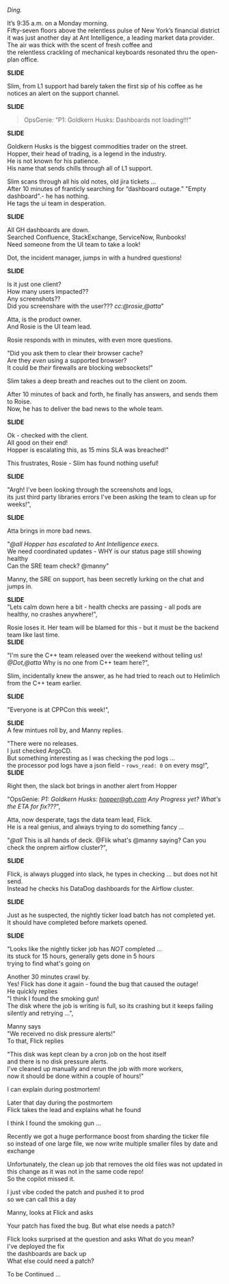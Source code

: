 *Ding.*  

It’s 9:35 a.m. on a Monday morning.  
Fifty-seven floors above the relentless pulse of New York’s financial district  
it was just another day at Ant Intelligence, a leading market data provider.  
The air was thick with the scent of fresh coffee and  
the relentless crackling of mechanical keyboards resonated thru the open-plan office.  

**SLIDE**  

Slim, from L1 support had barely taken the first sip of his coffee as he notices an alert on the support channel.  

**SLIDE**  

> OpsGenie: “P1: Goldkern Husks: Dashboards not loading!!!”  

**SLIDE**  

Goldkern Husks is the biggest commodities trader on the street.  
Hopper, their head of trading, is a legend in the industry.  
He is not known for his patience.  
His name that sends chills through all of L1 support.  

Slim scans through all his old notes, old jira tickets ...  
After 10 minutes of franticly searching for “dashboard outage.” "Empty dashboard".- he has nothing.   
He tags the ui team in desperation.  

**SLIDE**  

All GH dashboards are down.  
Searched Confluence, StackExchange, ServiceNow, Runbooks!  
Need someone from the UI team to take a look!  

Dot, the incident manager, jumps in with a hundred questions!  

**SLIDE**  

Is it just one client?  
How many users impacted??  
Any screenshots??  
Did you screenshare with the user??? *cc:@rosie,@atta*"  

Atta, is the product owner.  
And Rosie is the UI team lead.  

Rosie responds with in minutes, with even more questions.  

"Did you ask them to clear their browser cache?  
Are they _even_ using a supported browser?  
It could be _their_ firewalls are blocking websockets!"  

Slim takes a deep breath and reaches out to the client on zoom.    

After 10 minutes of back and forth, he finally has answers, and sends them to Roise.  
Now, he has to deliver the bad news to the whole team.  

**SLIDE**  

Ok - checked with the client.  
All good on their end!  
Hopper is escalating this, as 15 mins SLA was breached!"   

This frustrates, Rosie - Slim has found nothing useful!  

**SLIDE**  

"Argh! I've been looking through the screenshots and logs,  
its just third party libraries errors I've been asking the team to clean up for weeks!",  

**SLIDE**  

Atta brings in more bad news.  

"*@all* *Hopper has escalated to Ant Intelligence execs*.  
We need coordinated updates - WHY is our status page still showing healthy  
Can the SRE team check? @manny"   

Manny, the SRE on support, has been secretly lurking on the chat and jumps in.  

**SLIDE**  
"Lets calm down here a bit - health checks are passing - all pods are healthy, no crashes anywhere!",  

Rosie loses it. Her team will be blamed for this - but it must be the backend team like last time.  
**SLIDE**  

"I'm sure the C++ team released over the weekend without telling us! *@Dot,@atta* Why is no one from C++ team here?",   

Slim, incidentally knew the answer, as he had tried to reach out to Helimlich from the C++ team earlier.

**SLIDE**  

"Everyone is at CPPCon this week!",  

**SLIDE**  
A few mintues roll by, and Manny replies.  

"There were no releases.  
I just checked ArgoCD.  
But something interesting as I was checking the pod logs ...  
the processor pod logs have a json field - `rows_read: 0` on every msg!",  
**SLIDE**  

Right then, the slack bot brings in another alert from Hopper  

"OpsGenie: *P1: Goldkern Husks: hopper@gh.com Any Progress yet? What's the ETA for fix???*",  

Atta, now desperate, tags the data team lead, Flick.  
He is a real genius, and always trying to do something fancy ...  

"*@all* This is all hands of deck. @Flik what's @manny saying? Can you check the onprem airflow cluster?",  

**SLIDE** 

Flick, is always plugged into slack, he types in checking ... but does not hit send.  
Instead he checks his DataDog dashboards for the Airflow cluster.  

**SLIDE**  

Just as he suspected, the nightly ticker load batch has not completed yet.  
It should have completed before markets opened.    

**SLIDE**  

"Looks like the nightly ticker job has *NOT* completed ...  
its stuck for 15 hours, generally gets done in 5 hours  
 trying to find what's going on   

Another 30 minutes crawl by.  
Yes! Flick has done it again - found the bug that caused the outage!  
He quickly replies  
"I think I found the smoking gun!  
The disk where the job is writing is full, so its crashing but it keeps failing silently and retrying ...",  

Manny says  
"We received no disk pressure alerts!"  
To that, Flick replies  

"This disk was kept clean by a cron job on the host itself  
and there is no disk pressure alerts.  
I've cleaned up manually and rerun the job with more workers,   
now it should be done within a couple of hours!"  

I can explain during postmortem!    

Later that day during the postmortem  
Flick takes the lead and explains what he found    

I think I found the smoking gun ...    

Recently we got a huge performance boost from sharding the ticker file  
so instead of one large file, we now write multiple smaller files by date and exchange    

Unfortunately, the clean up job that removes the old files was not updated in this change as it was not in the same code repo!    
So the copilot missed it.    

I just vibe coded the patch and pushed it to prod  
so we can call this a day       


Manny, looks at Flick and asks    

Your patch has fixed the bug. But what else needs a patch?    


Flick looks surprised at the question and asks 
What do you mean?    
I've deployed the fix    
the dashboards are back up      
What else could need a patch?    


To be Continued ...





